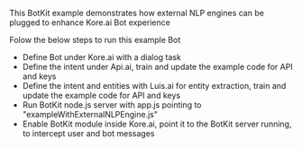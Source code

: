 
This BotKit example demonstrates how external NLP engines can be plugged to enhance Kore.ai Bot experience

Folow the below steps to run this example Bot

- Define Bot under Kore.ai with a dialog task
- Define the intent under Api.ai, train and update the example code for API and keys
- Define the intent and entities with Luis.ai for entity extraction, train and update the example code for API and keys
- Run BotKit node.js server with app.js pointing to "exampleWithExternalNLPEngine.js"
- Enable BotKit module inside Kore.ai, point it to the BotKit server running, to intercept user and bot messages
